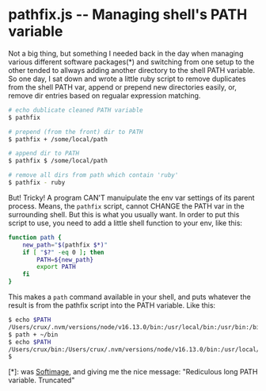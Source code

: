 # pathfix.js -- Managing shell's PATH variable

Not a big thing, but something I needed back in the day when managing various different software packages(*) and switching from one setup to the other tended to allways adding another directory to the shell PATH variable. So one day, I sat down and wrote a little ruby script to remove duplicates from the shell PATH var, append or prepend new directories easily, or, remove dir entries based on regualar expression matching.

```sh
# echo dublicate cleaned PATH variable
$ pathfix

# prepend (from the front) dir to PATH
$ pathfix + /some/local/path

# append dir to PATH
$ pathfix $ /some/local/path

# remove all dirs from path which contain 'ruby'
$ pathfix - ruby
```

But! Tricky! A program CAN'T manuipulate the env var settings of its parent process. Means, the `pathfix` script, cannot CHANGE the PATH var in the surrounding shell. But this is what you usually want. In order to put this script to use, you need to add a little shell function to your env, like this: 

```sh
function path {
    new_path="$(pathfix $*)"
    if [ "$?" -eq 0 ]; then 
        PATH=${new_path}
        export PATH
    fi
}
```

This makes a `path` command available in your shell, and puts whatever the result is from the pathfix script into the PATH variable. Like this:

```sh
$ echo $PATH
/Users/crux/.nvm/versions/node/v16.13.0/bin:/usr/local/bin:/usr/bin:/bin:/usr/sbin:/sbin:/Library/Apple/usr/bin
$ path + ~/bin   
$ echo $PATH
/Users/crux/bin:/Users/crux/.nvm/versions/node/v16.13.0/bin:/usr/local/bin:/usr/bin:/bin:/usr/sbin:/sbin:/Library/Apple/usr/bin
$ 
```

[\*]: was [Softimage](https://en.wikipedia.org/wiki/Autodesk_Softimage), and giving me the nice message: "Rediculous long PATH variable. Truncated"

